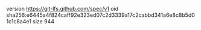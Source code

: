 version https://git-lfs.github.com/spec/v1
oid sha256:e6445a4f824caff92e323ed07c2d3339a17c2cabbd341a6e8c8b5d01c1c8a4e1
size 944
